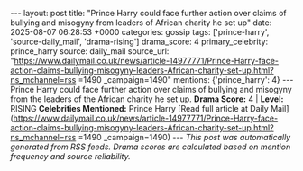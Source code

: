 --- layout: post title: "Prince Harry could face further action over claims of bullying and misogyny from leaders of African charity he set up" date: 2025-08-07 06:28:53 +0000 categories: gossip tags: ['prince-harry', 'source-daily_mail', 'drama-rising'] drama_score: 4 primary_celebrity: prince_harry source: daily_mail source_url: "https://www.dailymail.co.uk/news/article-14977771/Prince-Harry-face-action-claims-bullying-misogyny-leaders-African-charity-set-up.html?ns_mchannel=rss =1490 _campaign=1490" mentions: {'prince_harry': 4} --- Prince Harry could face further action over claims of bullying and misogyny from the leaders of the African charity he set up. **Drama Score:** 4 | **Level:** RISING **Celebrities Mentioned:** Prince Harry [Read full article at Daily Mail](https://www.dailymail.co.uk/news/article-14977771/Prince-Harry-face-action-claims-bullying-misogyny-leaders-African-charity-set-up.html?ns_mchannel=rss =1490 _campaign=1490) --- *This post was automatically generated from RSS feeds. Drama scores are calculated based on mention frequency and source reliability.*